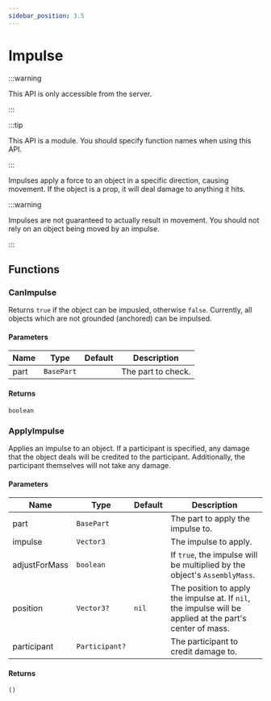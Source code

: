 ```yaml
---
sidebar_position: 3.5
---
```


# Impulse

:::warning

This API is only accessible from the server.

:::

:::tip

This API is a module. You should specify function names when using this API.

:::

Impulses apply a force to an object in a specific direction, causing movement. If the object is a prop, it will deal damage to anything it hits.

:::warning

Impulses are not guaranteed to actually result in movement. You should not rely on an object being moved by an impulse.

:::

## Functions

### CanImpulse

Returns `true` if the object can be impusled, otherwise `false`. Currently, all objects which are not grounded (anchored) can be impulsed.

#### Parameters

| Name | Type | Default | Description |
| --- | --- | --- | --- |
| part | `BasePart` | | The part to check. |

#### Returns

`boolean`

### ApplyImpulse

Applies an impulse to an object. If a participant is specified, any damage that the object deals will be credited to the participant. Additionally, the participant themselves will not take any damage.

#### Parameters

| Name | Type | Default | Description |
| --- | --- | --- | --- |
| part | `BasePart` | | The part to apply the impulse to. |
| impulse | `Vector3` | | The impulse to apply. |
| adjustForMass | `boolean` | | If `true`, the impulse will be multiplied by the object's `AssemblyMass`. |
| position | `Vector3?` | `nil` | The position to apply the impulse at. If `nil`, the impulse will be applied at the part's center of mass. |
| participant | `Participant?` | | The participant to credit damage to. |

#### Returns

`()`